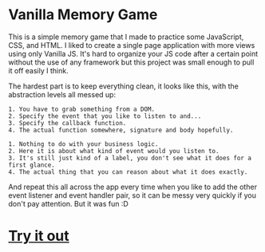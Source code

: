 # Vanilla Memory Game
This is a simple memory game that I made to practice some JavaScript, CSS, and HTML.
I liked to create a single page application with more views using only Vanilla JS. 
It's hard to organize your JS code after a certain point without the use of any framework but this project was small enough to pull it off easily I think.

The hardest part is to keep everything clean, it looks like this, with the abstraction levels all messed up:
```
1. You have to grab something from a DOM.
2. Specify the event that you like to listen to and...
3. Specify the callback function.
4. The actual function somewhere, signature and body hopefully.

1. Nothing to do with your business logic.
2. Here it is about what kind of event would you listen to.
3. It's still just kind of a label, you don't see what it does for a first glance.
4. The actual thing that you can reason about what it does exactly.
```
And repeat this all across the app every time when you like to add the other event listener and event handler pair, so it can be messy very quickly if you don't pay attention.
But it was fun :D
# [Try it out](https://adamgonda.github.io/memory-game/)

